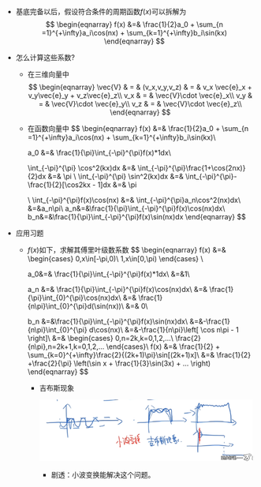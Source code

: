 + 基底完备以后，假设符合条件的周期函数$f(x)$可以拆解为
  $$
  \begin{eqnarray}
  f(x) &=& \frac{1}{2}a_0 + \sum_{n =1}^{+\infty}a_i\cos(nx) + \sum_{k=1}^{+\infty}b_i\sin(kx)
  \end{eqnarray}
  $$

+ 怎么计算这些系数?

  + 在三维向量中
    $$
    \begin{eqnarray}
    \vec{V} & = & (v_x,v_y,v_z) & = & v_x \vec{e}_x + v_y\vec{e}_y + v_z\vec{e}_z\\
    v_x & = & \vec{V}\cdot \vec{e}_x\\
    v_y & = & \vec{V}\cdot \vec{e}_y\\
    v_z & = & \vec{V}\cdot \vec{e}_z\\
    \end{eqnarray}
    $$

  + 在函数向量中
    $$
    \begin{eqnarray}
    f(x) &=& \frac{1}{2}a_0 + \sum_{n =1}^{+\infty}a_i\cos(nx) + \sum_{k=1}^{+\infty}b_i\sin(kx)\\
    
    a_0 &=& \frac{1}{\pi}\int_{-\pi}^{\pi}f(x)*1dx\\
    
    \int_{-\pi}^{\pi} \cos^2(kx)dx &=& \int_{-\pi}^{\pi}\frac{1+\cos(2nx)}{2}dx &=& \pi
    \\
    \int_{-\pi}^{\pi} \sin^2(kx)dx &=& \int_{-\pi}^{\pi}-\frac{1}{2}[\cos2kx - 1]dx &=& \pi
    
    \\
    \int_{-\pi}^{\pi}f(x)\cos(nx) &=& \int_{-\pi}^{\pi}a_n\cos^2(nx)dx\\
    &=&a_n\pi\\
    a_n&=&\frac{1}{\pi}\int_{-\pi}^{\pi}f(x)\cos(nx)dx\\
    b_n&=&\frac{1}{\pi}\int_{-\pi}^{\pi}f(x)\sin(nx)dx
    \end{eqnarray}
    $$

+ 应用习题

  + $f(x)$如下，求解其傅里叶级数系数
    $$
    \begin{eqnarray}
    f(x) &=& 
    \begin{cases}
    0,x\in[-\pi,0)\\
    1,x\in[0,\pi)
    \end{cases}
    \\
    
    a_0&=& \frac{1}{\pi}\int_{-\pi}^{\pi}f(x)*1dx\\
    &=&1\\
    
    a_n &=& \frac{1}{\pi}\int_{-\pi}^{\pi}f(x)\cos(nx)dx\\
    &=& \frac{1}{\pi}\int_{0}^{\pi}\cos(nx)dx\\
    &=& \frac{1}{n\pi}\int_{0}^{\pi}d(\sin(nx))\\ 
    &=& 0\\
    
    b_n &=&\frac{1}{\pi}\int_{-\pi}^{\pi}f(x)\sin(nx)dx\\
    &=&-\frac{1}{n\pi}\int_{0}^{\pi} d\cos(nx)\\
    &=&-\frac{1}{n\pi}\left[ \cos n\pi - 1    \right]\\
    &=&
    \begin{cases}
    0,n=2k,k=0,1,2,...\\
    \frac{2}{n\pi},n=2k+1,k=0,1,2,...
    \end{cases}\\
    f(x) &=& \frac{1}{2} + \sum_{k=0}^{+\infty}\frac{2}{(2k+1)\pi}\sin[(2k+1)x]\\
    &=& \frac{1}{2} +\frac{2}{\pi} \left(\sin x + \frac{1}{3}\sin(3x) + ... \right)
    \end{eqnarray}
    $$

    + 吉布斯现象

      ![image-20201222182457891](.\04_01_吉布斯现象.assets\image-20201222182457891.png)

      + 剧透：小波变换能解决这个问题。



